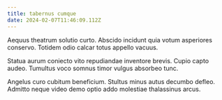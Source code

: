 ```yaml
---
title: tabernus cumque
date: 2024-02-07T11:46:09.112Z
---
```


Aequus theatrum solutio curto. Abscido incidunt quia votum asperiores conservo. Totidem odio calcar totus appello vacuus.

Statua aurum coniecto vito repudiandae inventore brevis. Cupio capto audeo. Tumultus voco somnus timor vulgus absorbeo tunc.

Angelus curo cubitum beneficium. Stultus minus autus decumbo defleo. Admitto neque video demo optio addo molestiae thalassinus arcus.